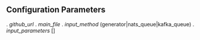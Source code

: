 ## Configuration Parameters

. *github_url*
. *main_file*
. *input_method* (generator|nats_queue|kafka_queue)
. *input_parameters* []
